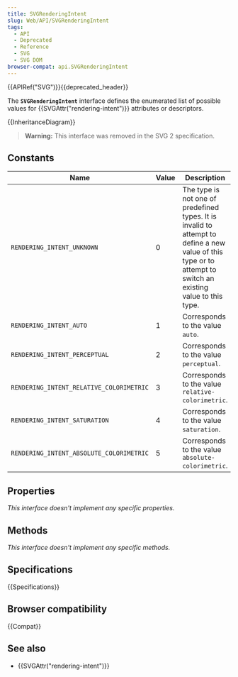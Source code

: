 ```yaml
---
title: SVGRenderingIntent
slug: Web/API/SVGRenderingIntent
tags:
  - API
  - Deprecated
  - Reference
  - SVG
  - SVG DOM
browser-compat: api.SVGRenderingIntent
---
```

{{APIRef("SVG")}}{{deprecated_header}}

The **`SVGRenderingIntent`** interface defines the enumerated list of possible values for {{SVGAttr("rendering-intent")}} attributes or descriptors.

{{InheritanceDiagram}}

> **Warning:** This interface was removed in the SVG 2 specification.

## Constants

| Name                                     | Value | Description                                                                                                                                                  |
| ---------------------------------------- | ----- | ------------------------------------------------------------------------------------------------------------------------------------------------------------ |
| `RENDERING_INTENT_UNKNOWN`               | 0     | The type is not one of predefined types. It is invalid to attempt to define a new value of this type or to attempt to switch an existing value to this type. |
| `RENDERING_INTENT_AUTO`                  | 1     | Corresponds to the value `auto`.                                                                                                                             |
| `RENDERING_INTENT_PERCEPTUAL`            | 2     | Corresponds to the value `perceptual`.                                                                                                                       |
| `RENDERING_INTENT_RELATIVE_COLORIMETRIC` | 3     | Corresponds to the value `relative-colorimetric`.                                                                                                            |
| `RENDERING_INTENT_SATURATION`            | 4     | Corresponds to the value `saturation`.                                                                                                                       |
| `RENDERING_INTENT_ABSOLUTE_COLORIMETRIC` | 5     | Corresponds to the value `absolute-colorimetric`.                                                                                                            |

## Properties

_This interface doesn't implement any specific properties._

## Methods

_This interface doesn't implement any specific methods._

## Specifications

{{Specifications}}

## Browser compatibility

{{Compat}}

## See also

- {{SVGAttr("rendering-intent")}}

